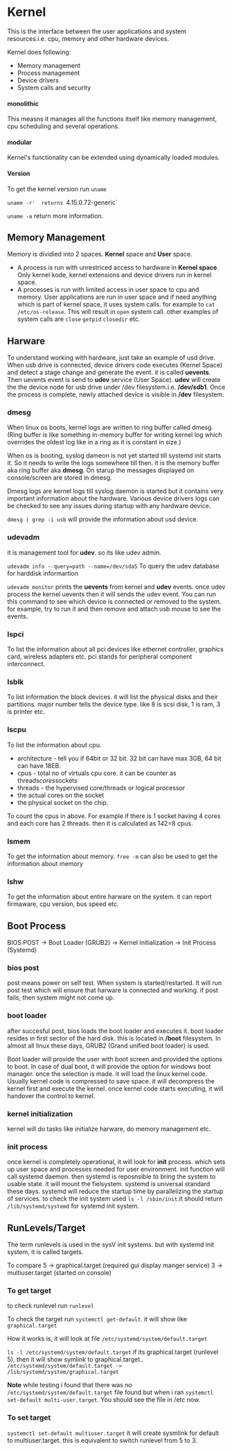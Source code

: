 # Kernel

This is the interface between the user applications and system resources.i.e. cpu, memory and other hardware devices.

Kernel does following:
- Memory management
- Process management
- Device drivers
- System calls and security

#### monolithic
This measns it manages all the functions itself like memory management, cpu scheduling and several operations.

#### modular
Kernel's functionality can be extended using dynamically loaded modules.

#### Version
To get the kernel version run `uname`

`uname -r'  returns `4.15.0.72-generic` 

`uname -a` return more information.

## Memory Management

Memory is dividied into 2 spaces. **Kernel** space and **User** space.
- A process is run with unrestriced access to hardware in **Kernel space**. Only kernel kode, kernel extensions and device drivers run in kernel space.
- A processes is run with limited access in user space to cpu and memory. User applications are run in user space and if need anything which is part of kernel space, it uses system calls. for example to `cat /etc/os-release`. This will result in `open` system call. other examples of system calls are `close` `getpid` `closedir` etc.

## Harware
To understand working with hardware, just take an example of usd drive. When usb drive is connected, device drivers code executes (Kernel Space) and detect a stage change and generate the event. it is called **uevents**. Then uevents event is send to **udev** service (User Space). **udev** will create the the device node for usb drive under /dev filesystem.i.e. **/dev/sdb1**. Once the process is complete, newly attached device is visible in **/dev** filesystem.

### dmesg
When linux os boots, kernel logs are written to ring buffer called dmesg. (Ring buffer is like something in-memory buffer for writing kernel log which overrides the oldest log like in a ring as it is constant in size.)

When os is booting, syslog dameon is not yet started till systemd init starts it. So it needs to write the logs somewhere till then. it is the memory buffer aka ring buffer aka **dmesg**. On starup the messages displayed on console/screen are stored in dmesg.

Dmesg logs are kernel logs till syslog daemon is started but it contains very important information about the hardware. Various device drivers logs can be checked to see any issues during startup with any hardware device.

`dmesg | grep -i usb` will provide the information about usd device.

### udevadm
it is management tool for **udev**. so its like udev admin. 

`udevadm info --query=path --name=/dev/sda5` To query the udev database for harddisk informartion

`udevadm monitor` prints the **uevents** from kernel and **udev** events. once udev process the kernel uevents then it will sends the udev event. You can run this command to see which device is connected or removed to the system. for example, try to run it and then remove and attach usb mouse to see the events.

### lspci
To list the information about all pci devices like ethernet controller, graphics card, wireless adapters etc. pci stands for peripheral component interconnect.

### lsblk
To list information the block devices. it will list the physical disks and their partitions. major number tells the device type. like 8 is scsi disk, 1 is ram, 3 is printer etc. 

### lscpu
To list the information about cpu. 
- architecture - tell you if 64bit or 32 bit. 32 bit can have max 3GB, 64 bit can have 18EB.
- cpus - total no of virtuals cpu core. it can be counter as threads*cores*sockets
- threads - the hypervised core/threads or logical processor
- the actual cores on the socket
- the physical socket on the chip.

To count the cpus in above. For example if there is 1 socket having 4 cores and each core has 2 threads. then it is calculated as 1*4*2=8 cpus.

### lsmem
To get the information about memory.
`free -m` can also be used to get the information about memory

### lshw
To get the information about entire harware on the system. it can report firmaware, cpu version, bus speed etc.

## Boot Process
BIOS POST -> Boot Loader (GRUB2) -> Kernel Initialization -> Init Process (Systemd)

### bios post
post means power on self test. When system is started/restarted. It will run post test which will ensure that harware is connected and working. if post fails, then system might not come up.

### boot loader
after succesful post, bios loads the boot loader and executes it. boot loader resides in first sector of the hard disk. this is located in **/boot** filesystem. In almost all linux these days, GRUB2 (Grand unified boot loader) is used.

Boot loader will provide the user with boot screen and provided the options to boot. In case of dual boot, it will provide the option for windows boot manager. once the selection is made. it will load the linux kernel code. Usually kernel code is compressed to save space. it will decompress the kernel first and execute the kernel. once kernel code starts executing, it will handover the control to kernel.

### kernel initialization
kernel will do tasks like initialize harware, do memory management etc.

### init process
once kernel is completely operational, it will look for **init** process. which sets up user space and processes needed for user environment. init function will call systemd daemon. then systemd is reposnsible to bring the system to usable state. it will mount the fielsystem. systemd is universal standard these days. systemd will reduce the startup time by parallelizing the startup of services. to check the init system used `ls -l /sbin/init`.it should return `/lib/systemd/systemd` for systemd init system.


## RunLevels/Target
The term runlevels is used in the sysV init systems. but with systemd init system, it is called targets.

To compare
 5 -> graphical.target  (required gui display manger service)
 3 -> multiuser.target  (started on console)


### To get target
to check runlevel  run `runlevel`

To check the target run `systemctl get-default`. it will show like `graphical.target`

How it works is, it will look at file `/etc/systemd/system/default.target`

`ls -l /etc/systemd/system/default.target`
if its graphical.target (runlevel 5), then it will show symlink to graphical.target.. `/etc/systemd/system/default.target -> /lib/systemd/system/graphical.target`

**Note**  while testing i found that there was no `/etc/systemd/system/default.target` file found but when i ran `systemctl set-default multi-user.target`. You should see the file in /etc now.

### To set target
`systemctl set-default multiuser.target`
 it will create sysmlink for default to multiuser.target. this is equivalent to switch runlevel from 5 to 3.
